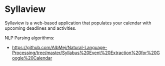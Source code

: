 # Syllaview
Syllaview is a web-based application that populates your calendar with upcoming deadlines and activities.

NLP Parsing algorithms:
  * https://github.com/AlbMej/Natural-Language-Processing/tree/master/Syllabus%20Event%20Extraction%20for%20Google%20Calendar
